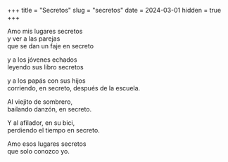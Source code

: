 +++
title = "Secretos"
slug = "secretos"
date = 2024-03-01
hidden = true
+++

Amo mis lugares secretos  
y ver a las parejas  
que se dan un faje en secreto

y a los jóvenes echados  
leyendo sus libro secretos

y a los papás con sus hijos  
corriendo, en secreto, después de la escuela.

Al viejito de sombrero,  
bailando danzón, en secreto.

Y al afilador, en su bici,  
perdiendo el tiempo en secreto.

Amo esos lugares secretos  
que solo conozco yo.